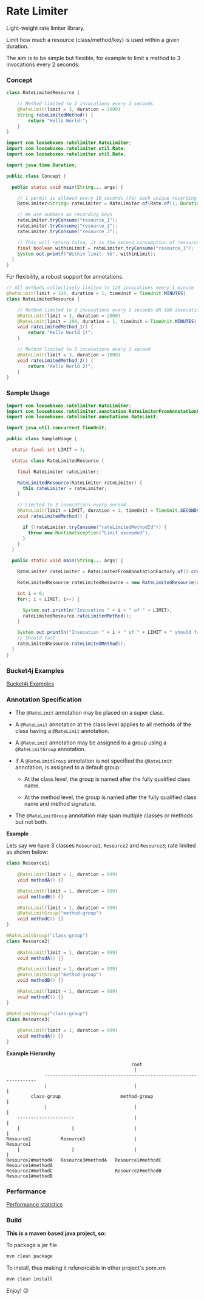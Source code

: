 # Rate Limiter

Light-weight rate limiter library.

Limit how much a resource (class/method/key) is used within a given duration.

The aim is to be simple but flexible, for example to limit a method to 3 invocations every 2 seconds:

### Concept

```java
class RateLimitedResource {

    // Method limited to 3 invocations every 2 seconds
    @RateLimit(limit = 3, duration = 2000)
    String rateLimitedMethod() {
        return "Hello World!";
    }
}
```

```java
import com.looseboxes.ratelimiter.RateLimiter;
import com.looseboxes.ratelimiter.util.Rate;
import com.looseboxes.ratelimiter.util.Rate;

import java.time.Duration;

public class Concept {

  public static void main(String... args) {

    // 1 permit is allowed every 10 seconds (for each unique recording key)
    RateLimiter<String> rateLimiter = RateLimiter.of(Rate.of(1, Duration.ofSeconds(10)));

    // We use numbers as recording keys
    rateLimiter.tryConsume("resource_1");
    rateLimiter.tryConsume("resource_2");
    rateLimiter.tryConsume("resource_3");

    // This will return false, it is the second consumption of resource_1
    final boolean withinLimit = rateLimiter.tryConsume("resource_1");
    System.out.printf("Within limit: %b", withinLimit);
  }
}
```

For flexibility, a robust support for annotations. 

```java
// All methods collectively limited to 120 invocations every 1 minute
@RateLimit(limit = 120, duration = 1, timeUnit = TimeUnit.MINUTES)
class RateLimitedResource {

    // Method limited to 3 invocations every 2 seconds OR 100 invocations every 1 minute
    @RateLimit(limit = 3, duration = 2000)
    @RateLimit(limit = 100, duration = 1, timeUnit = TimeUnit.MINUTES)
    void rateLimitedMethod_1() {
        return "Hello World 1!";
    }

    // Method limited to 3 invocations every 1 second
    @RateLimit(limit = 3, duration = 1000)
    void rateLimitedMethod_2() {
        return "Hello World 2!";
    }
}
```

### Sample Usage

```java
import com.looseboxes.ratelimiter.RateLimiter;
import com.looseboxes.ratelimiter.annotation.RateLimiterFromAnnotationFactory;
import com.looseboxes.ratelimiter.annotations.RateLimit;

import java.util.concurrent.TimeUnit;

public class SampleUsage {

  static final int LIMIT = 3;

  static class RateLimitedResource {

    final RateLimiter rateLimiter;

    RateLimitedResource(RateLimiter rateLimiter) {
      this.rateLimiter = rateLimiter;
    }

    // Limited to 3 invocations every second
    @RateLimit(limit = LIMIT, duration = 1, timeUnit = TimeUnit.SECONDS)
    void rateLimitedMethod() {

      if (!rateLimiter.tryConsume("rateLimitedMethodId")) {
        throw new RuntimeException("Limit exceeded");
      }
    }
  }

  public static void main(String... args) {

    RateLimiter rateLimiter = RateLimiterFromAnnotationFactory.of().create(RateLimitedResource.class);

    RateLimitedResource rateLimitedResource = new RateLimitedResource(rateLimiter);

    int i = 0;
    for(; i < LIMIT; i++) {

      System.out.println("Invocation " + i + " of " + LIMIT);
      rateLimitedResource.rateLimitedMethod();
    }

    System.out.println("Invocation " + i + " of " + LIMIT + " should fail");
    // Should fail
    rateLimitedResource.rateLimitedMethod();
  }
}
```

### Bucket4j Examples

[Bucket4j Examples](BUCKET4J_EXAMPLES.md)

### Annotation Specification

- The `@RateLimit` annotation may be placed on a super class.

- A `@RateLimit` annotation at the class level applies to all methods of the class having a
  `@RateLimit` annotation.

- A `@RateLimit` annotation may be assigned to a group using a `@RateLimitGroup` annotation.

- If A `@RateLimitGroup` annotation is not specified the `@RateLimit` annotation, is
  assigned to a default group:

  * At the class level, the group is named after the fully qualified class name.

  * At the method level, the group is named after the fully qualified class name and method signature.

- The `@RateLimitGroup` annotation may span multiple classes or methods but not both.

**Example**

Lets say we have 3 classes `Resource1`, `Resource2` and `Resource3`; rate limited as shown below:

```java
class Resource1{
    
    @RateLimit(limit = 1, duration = 999)
    void methodA() {}

    @RateLimit(limit = 1, duration = 999)
    void methodB() {}

    @RateLimit(limit = 1, duration = 999)
    @RateLimitGroup("method-group")
    void methodC() {}
}
```

```java
@RateLimitGroup("class-group")
class Resource2{
    
    @RateLimit(limit = 1, duration = 999)
    void methodA() {}

    @RateLimit(limit = 1, duration = 999)
    @RateLimitGroup("method-group")
    void methodB() {}

    @RateLimit(limit = 1, duration = 999)
    void methodC() {}
}
```

```java
@RateLimitGroup("class-group")
class Resource3{
    
    @RateLimit(limit = 1, duration = 999)
    void methodA() {}
}
```

**Example Hierarchy**

```
                                              root
                                               |
              -------------------------------------------------------------------
              |                                |                                |    
         class-group                      method-group                          |       
              |                                |                                |                
    ---------------------                      |                                |
    |                   |                      |                                |
Resource2           Resource3                  |                            Resource1
    |                   |                      |                                | 
Resource2#methodA   Resource3#methodA   Resource1#methodC                   Resource1#methodA
Resource2#methodC                       Resource2#methodB                   Resource1#methodB

```

### Performance

[Performance statistics](PERFORMANCE.md)

### Build

__This is a maven based java project, so:__

To package a jar file

```sh
mvn clean package
```

To install, thus making it referencable in other project's pom.xm

```sh
mvn clean install
```

Enjoy! :wink:
